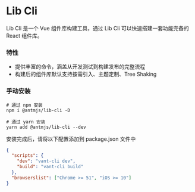 # Lib Cli

Lib Cli 是一个 Vue 组件库构建工具，通过 Lib Cli 可以快速搭建一套功能完备的 React 组件库。

### 特性

- 提供丰富的命令，涵盖从开发测试到构建发布的完整流程
- 构建后的组件库默认支持按需引入、主题定制、Tree Shaking

### 手动安装

```shell
# 通过 npm 安装
npm i @antmjs/lib-cli -D

# 通过 yarn 安装
yarn add @antmjs/lib-cli --dev
```

安装完成后，请将以下配置添加到 package.json 文件中

```json
{
  "scripts": {
    "dev": "vant-cli dev",
    "build": "vant-cli build"
  },
  "browserslist": ["Chrome >= 51", "iOS >= 10"]
}
```

